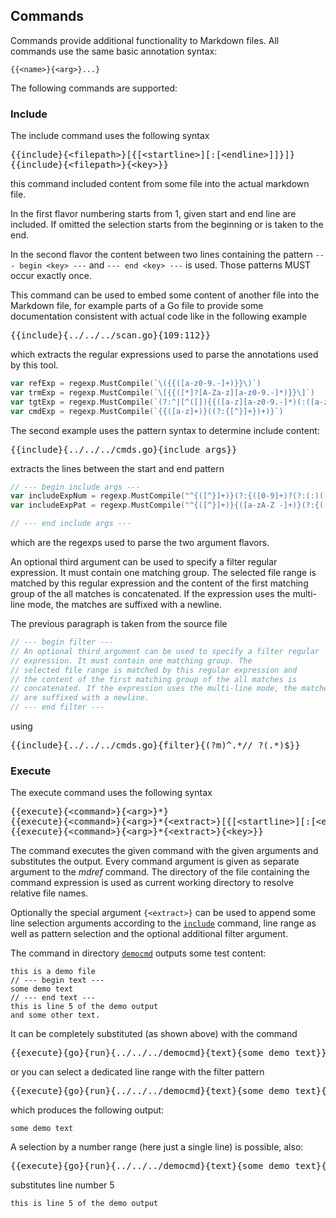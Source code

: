 ## Commands

Commands provide additional functionality to Markdown files.
All commands use the same basic annotation syntax:

```
{{<name>}{<arg>}...}
```

The following commands are supported:

### Include

The include command uses the following syntax
<pre>
{{include}{&lt;filepath>}[{[&lt;startline>][:[&lt;endline>]]}]}
{{include}{&lt;filepath>}{&lt;key>}&rcub;
</pre>

this command included content from some file into the actual
markdown file.

In the first flavor numbering starts from 1, given start and end line are included.
If omitted the selection starts from the beginning or is taken to the end.

In the second flavor the content between two lines containing the pattern
`--- begin <key> ---` and `--- end <key> ---` is used.
Those patterns MUST occur exactly once.

This command can be used to embed some content of another file into the 
Markdown file, for example
parts of a Go file to provide some documentation consistent with actual
code like in the following example

<pre>
{{include}{../../../scan.go}{109:112}&rcub;
</pre>

which extracts the regular expressions used
to parse the annotations used by this tool.

```go
var refExp = regexp.MustCompile(`\({{([a-z0-9.-]+)}}\)`)
var trmExp = regexp.MustCompile(`\[{{([*]?[A-Za-z][a-z0-9.-]*)}}\]`)
var tgtExp = regexp.MustCompile(`(?:^|[^([]){{([a-z][a-z0-9.-]*)(:([a-zA-Z][a-zA-Z0-9- ]+))?}}`)
var cmdExp = regexp.MustCompile(`{{([a-z]+)}((?:{[^}]+})+)}`)
```

The second example uses the pattern syntax
to determine include content:

<pre>
{{include}{../../../cmds.go}{include args}&rcub;
</pre>

extracts the lines between the start and end pattern

```go
// --- begin include args ---
var includeExpNum = regexp.MustCompile("^{([^}]+)}(?:{([0-9]+)?(?:(:)([0-9]+)?)?}(?:{(.*)})?)?$")
var includeExpPat = regexp.MustCompile("^{([^}]+)}{([a-zA-Z -]+)}(?:{(.*)})?$")

// --- end include args ---
```

which are the regexps used to parse the two argument flavors.

An optional third argument can be used to specify a filter regular
expression. It must contain one matching group. The
selected file range is matched by this regular expression and
the content of the first matching group of the all matches is
concatenated. If the expression uses the multi-line mode, the matches
are suffixed with a newline.


The previous paragraph is taken from the source file
```go
// --- begin filter ---
// An optional third argument can be used to specify a filter regular
// expression. It must contain one matching group. The
// selected file range is matched by this regular expression and
// the content of the first matching group of the all matches is
// concatenated. If the expression uses the multi-line mode, the matches
// are suffixed with a newline.
// --- end filter ---
```
using

<pre>
{{include}{../../../cmds.go}{filter}{(?m)^.*// ?(.*)$}&rcub;
</pre>

### Execute

The execute command uses the following syntax
<pre>
{{execute}{&lt;command>}{&lt;arg>}*}
{{execute}{&lt;command>}{&lt;arg>}*{&lt;extract>}[{[&lt;startline>][:[&lt;endline>]]}]}
{{execute}{&lt;command>}{&lt;arg>}*{&lt;extract>}{&lt;key>}&rcub;
</pre>

The command executes the given command with the given arguments and substitutes
the output. Every command argument is given as separate argument to the *mdref*
command. The directory of the file containing the command expression is used
as current working directory to resolve relative file names.

Optionally the special argument `{<extract>}` can be used to append 
some line selection arguments according to the [`include`](#include) command, line range as well as pattern selection and the optional additional filter argument.

The command in directory [`democmd`](../../democmd/main.go) outputs some
test content:

```
this is a demo file
// --- begin text ---
some demo text
// --- end text ---
this is line 5 of the demo output
and some other text.

```

It can be completely substituted (as shown above) with the command

<pre>
{{execute}{go}{run}{../../../democmd}{text}{some demo text}&rcub;
</pre>

or you can select a dedicated line range with the filter pattern

<pre>
{{execute}{go}{run}{../../../democmd}{text}{some demo text}{&lt;extract>}{text}&rcub;
</pre>

which produces the following output:

```
some demo text
```

A selection by a number range (here just a single line) is possible, also:

<pre>
{{execute}{go}{run}{../../../democmd}{text}{some demo text}{&lt;extract>}{5}&rcub;
</pre>

substitutes line number 5

```
this is line 5 of the demo output
```

